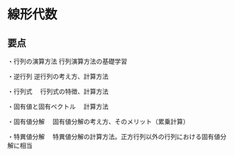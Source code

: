 ﻿# 線形代数
## 要点
・行列の演算方法
 行列演算方法の基礎学習  

・逆行列
 逆行列の考え方、計算方法

・行列式
　行列式の特徴、計算方法

・固有値と固有ベクトル
　計算方法

・固有値分解
　固有値分解の考え方、そのメリット（累乗計算）


・特異値分解
　特異値分解の計算方法。正方行列以外の行列における固有値分解に相当



